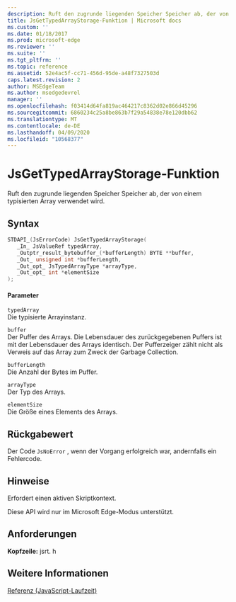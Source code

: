 ```yaml
---
description: Ruft den zugrunde liegenden Speicher Speicher ab, der von einem typisierten Array verwendet wird.
title: JsGetTypedArrayStorage-Funktion | Microsoft docs
ms.custom: ''
ms.date: 01/18/2017
ms.prod: microsoft-edge
ms.reviewer: ''
ms.suite: ''
ms.tgt_pltfrm: ''
ms.topic: reference
ms.assetid: 52e4ac5f-cc71-456d-95de-a48f7327503d
caps.latest.revision: 2
author: MSEdgeTeam
ms.author: msedgedevrel
manager: ''
ms.openlocfilehash: f03414d64fa819ac464217c8362d02e866d45296
ms.sourcegitcommit: 6860234c25a8be863b7f29a54838e78e120dbb62
ms.translationtype: MT
ms.contentlocale: de-DE
ms.lasthandoff: 04/09/2020
ms.locfileid: "10568377"
---
```

# JsGetTypedArrayStorage-Funktion
Ruft den zugrunde liegenden Speicher Speicher ab, der von einem typisierten Array verwendet wird.  
  
## Syntax  
  
```cpp  
STDAPI_(JsErrorCode) JsGetTypedArrayStorage(  
   _In_ JsValueRef typedArray,  
   _Outptr_result_bytebuffer_(*bufferLength) BYTE **buffer,  
   _Out_ unsigned int *bufferLength,  
   _Out_opt_ JsTypedArrayType *arrayType,  
   _Out_opt_ int *elementSize  
);  
```  
  
#### Parameter  
 `typedArray`  
 Die typisierte Arrayinstanz.  
  
 `buffer`  
 Der Puffer des Arrays. Die Lebensdauer des zurückgegebenen Puffers ist mit der Lebensdauer des Arrays identisch. Der Pufferzeiger zählt nicht als Verweis auf das Array zum Zweck der Garbage Collection.  
  
 `bufferLength`  
 Die Anzahl der Bytes im Puffer.  
  
 `arrayType`  
 Der Typ des Arrays.  
  
 `elementSize`  
 Die Größe eines Elements des Arrays.  
  
## Rückgabewert  
 Der Code `JsNoError` , wenn der Vorgang erfolgreich war, andernfalls ein Fehlercode.  
  
## Hinweise  
 Erfordert einen aktiven Skriptkontext.  
  
 Diese API wird nur im Microsoft Edge-Modus unterstützt.  
  
## Anforderungen  
 **Kopfzeile:** jsrt. h  
  
## Weitere Informationen  
 [Referenz (JavaScript-Laufzeit)](../chakra-hosting/reference-javascript-runtime.md)